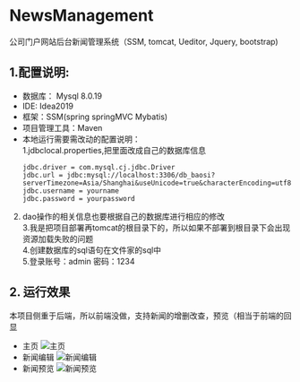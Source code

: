 # NewsManagement
公司门户网站后台新闻管理系统（SSM, tomcat, Ueditor, Jquery, bootstrap) <br>
## 1.配置说明:<br>
* 数据库： Mysql 8.0.19  
* IDE: Idea2019
* 框架：SSM(spring springMVC Mybatis)
* 项目管理工具：Maven
* 本地运行需要需改动的配置说明：  
1.jdbclocal.properties,把里面改成自己的数据库信息  
     ```
     jdbc.driver = com.mysql.cj.jdbc.Driver    
     jdbc.url = jdbc:mysql://localhost:3306/db_baosi?serverTimezone=Asia/Shanghai&useUnicode=true&characterEncoding=utf8&useSSL=true
     jdbc.username = yourname  
     jdbc.password = yourpassword
     ```  
2. dao操作的相关信息也要根据自己的数据库进行相应的修改  
3.我是把项目部署再tomcat的根目录下的，所以如果不部署到根目录下会出现资源加载失败的问题  
4.创建数据库的sql语句在文件家的sql中  
5.登录账号：admin  密码：1234  
## 2. 运行效果  
本项目侧重于后端，所以前端没做，支持新闻的增删改查，预览（相当于前端的回显  
* 主页
![主页](https://github.com/xiejibing/NewsManagement/blob/master/AjaxJson2/image/主页.JPG)  
* 新闻编辑
![新闻编辑](https://github.com/xiejibing/NewsManagement/blob/master/AjaxJson2/image/新闻编辑.JPG)  
* 新闻预览
![新闻预览](https://github.com/xiejibing/NewsManagement/blob/master/AjaxJson2/image/新闻预览.JPG)  















